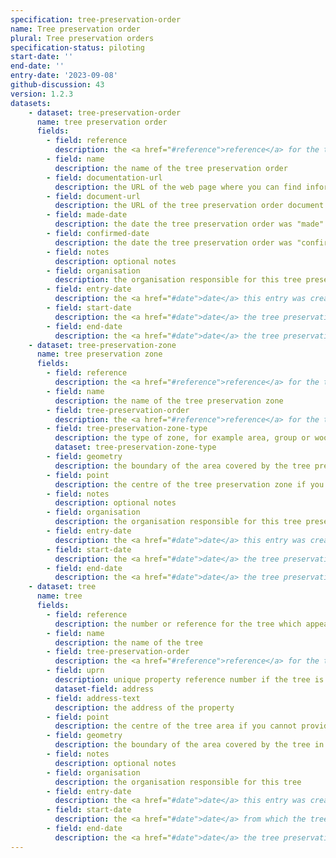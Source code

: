 ```yaml
---
specification: tree-preservation-order
name: Tree preservation order
plural: Tree preservation orders
specification-status: piloting
start-date: ''
end-date: ''
entry-date: '2023-09-08'
github-discussion: 43
version: 1.2.3
datasets:
    - dataset: tree-preservation-order
      name: tree preservation order
      fields:
        - field: reference
          description: the <a href="#reference">reference</a> for the tree preservation order
        - field: name
          description: the name of the tree preservation order
        - field: documentation-url
          description: the URL of the web page where you can find information about the tree preservation order
        - field: document-url
          description: the URL of the tree preservation order document. If a TPO is revoked you can blank out this field.
        - field: made-date
          description: the date the tree preservation order was "made"
        - field: confirmed-date
          description: the date the tree preservation order was "confirmed"
        - field: notes
          description: optional notes
        - field: organisation
          description: the organisation responsible for this tree preservation order
        - field: entry-date
          description: the <a href="#date">date</a> this entry was created or amended
        - field: start-date
          description: the <a href="#date">date</a> the tree preservation order came into force
        - field: end-date
          description: the <a href="#date">date</a> the tree preservation order was revoked. Leave blank if the TPO is still active
    - dataset: tree-preservation-zone
      name: tree preservation zone
      fields:
        - field: reference
          description: the <a href="#reference">reference</a> for the tree preservation zone
        - field: name
          description: the name of the tree preservation zone
        - field: tree-preservation-order
          description: the <a href="#reference">reference</a> for the tree preservation order
        - field: tree-preservation-zone-type
          description: the type of zone, for example area, group or woodland
          dataset: tree-preservation-zone-type
        - field: geometry
          description: the boundary of the area covered by the tree preservation zone in WKT format 
        - field: point
          description: the centre of the tree preservation zone if you cannot provide the full geometry
        - field: notes
          description: optional notes
        - field: organisation
          description: the organisation responsible for this tree preservation order
        - field: entry-date
          description: the <a href="#date">date</a> this entry was created or amended
        - field: start-date
          description: the <a href="#date">date</a> the tree preservation zone came into force
        - field: end-date
          description: the <a href="#date">date</a> the tree preservation zone ended or leave blank if the zone is still active
    - dataset: tree
      name: tree
      fields:
        - field: reference
          description: the number or reference for the tree which appears in the preservation order
        - field: name
          description: the name of the tree
        - field: tree-preservation-order
          description: the <a href="#reference">reference</a> for the tree preservation order
        - field: uprn
          description: unique property reference number if the tree is located on an addressable property
          dataset-field: address
        - field: address-text
          description: the address of the property
        - field: point
          description: the centre of the tree area if you cannot provide the full geometry
        - field: geometry
          description: the boundary of the area covered by the tree in WKT format 
        - field: notes
          description: optional notes
        - field: organisation
          description: the organisation responsible for this tree 
        - field: entry-date
          description: the <a href="#date">date</a> this entry was created or amended
        - field: start-date
          description: the <a href="#date">date</a> from which the tree preservation order affects the tree
        - field: end-date
          description: the <a href="#date">date</a> the tree preservation order no longer affects the tree, or leave blank if the tree is still under the order
---
```

